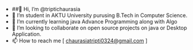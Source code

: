 - ##👋 Hi, I’m @triptichaurasia
- 👀 I’m student in AKTU University purusing B.Tech in Computer Science.
- 🌱 I’m currently learning java Advance Programming along with Algo
- 💞️ I’m looking to collaborate on open source projects on java or Desktop Application.
- 📫 How to reach me [ chaurasiatripti0324@gmail.com ]

<!---
triptichaurasia/triptichaurasia is a ✨ special ✨ repository because its `README.md` (this file) appears on your GitHub profile.
You can click the Preview link to take a look at your changes.
--->
